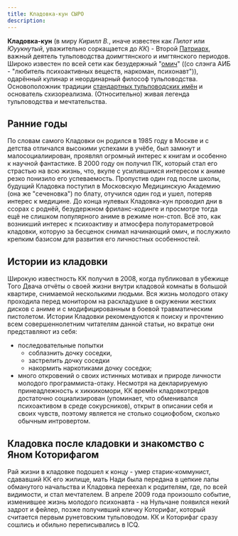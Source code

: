 ```yaml
---
title: Кладовка-кун СЫРО
description: 
---
```


**Кладовка-кун** (в миру _Кирилл В._, иначе известен как _Пилот_ или _Юуукнутый_, уважительно соркащается до _КК_) - Второй [Патриарх](/theory/imgtan), важный деятель тульповодства доимгтянского и имгтянского периодов. Широко известен по всей сети как безудержный "[омич](/theory_methods_narcoforce)" ((со слэнга АИБ - "любитель психоактивных веществ, наркоман, психонавт")), одарённый кулинар и неординарный философ тульповодства. Основоположник традиции [стандартных тульповодских имён](/theory/fagname) и основатель схизореализма. (Относительно) живая легенда тульповодства и мечтательства. 

## Ранние годы
По словам самого Кладовки он родился в 1985 году в Москве и с детства отличался высокими успехами в учёбе, был замкнут и малосоциалиирован, проявлял огромный интерес к книгам и особенно к научной фантастике. В 2000 году он получил ПК, который стал его страстью на всю жизнь, что, вкупе с усилившимся интересом к аниме резко понизило его успеваемость. Пропустив один год после школы, будущий Кладовка поступил в Московскую Медицинскую Академию (она же "cеченовка") по блату, отучился один год и ушел, потеряв интерес к медицине. До конца нулевых Кладовка-кун проводил дни в ссорах с роднёй, безудержном фриланс-кодинге и просмотре тогда ещё не слишком популярного аниме в режиме нон-стоп. Всё это, как возникший интерес к психоактиву и атмосфера полутораметровой кладовки, которую за бесценок снимал начинающий омич, и послужило крепким базисом для развития его личностных особенностей. 

## Истории из кладовки
Широкую известность КК получил в 2008, когда публиковал в убежище Того Двача отчёты о своей жизни внутри кладовой комнаты в большой квартире, снимаемой несколькими людьми. Вся жизнь молодого отаку проходила перед монитором на раскладушке в окружении жестких дисков с аниме и с модифицированным в боевой травматическим пистолетом. Истории Кладовки рекомендуются к поиску и прочтению всем совершеннолетним читателям данной статьи, но вкратце они представляют из себя:
  * последовательные попытки 
    * соблазнить дочку соседки, 
    * застрелить дочку соседки 
    * накормить наркотиками дочку соседки;
  * много откровений о своих истинных мотивах и природе личности молодого программиста-отаку.
Несмотря на декларируемую принеадлежность к хиккикомори, КК времён кладовкотредов достаточно социализирован (упоминает, что обменивался психоактивом в среде сокурсников), открыт в описании себя и своих чувств, поэтому является не столько социофобом, сколько обычным интровертом. 

## Кладовка после кладовки и знакомство с Яном Которифагом
Рай жизни в кладовке подошел к концу - умер старик-коммунист, сдававший КК его жилище, мать Нади была передана в цепкие лапы обманутого начальства и Кладовка переехал к родителям, где, по всей видимости, и стал мечтателем. 
В апреле 2009 года произошло событие, изменившее жизнь молодого психонавта - на Нульчане появился некий задрот и фейлер, позже получивший кличку Которифаг, который считается первым рунетовским тульповодом. КК и Которифаг сразу сошлись и обильно переписывались в ICQ.
